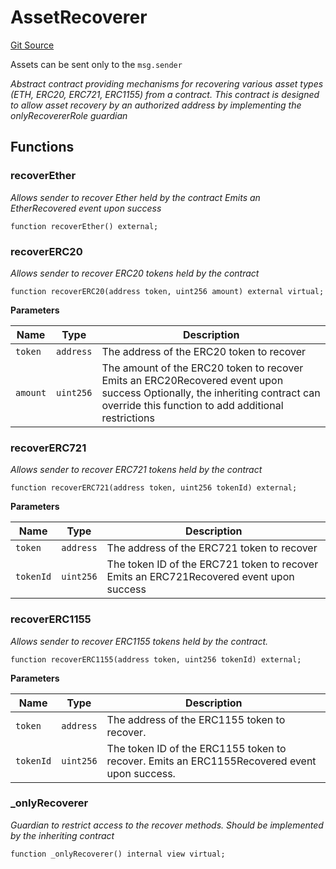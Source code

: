 # AssetRecoverer
[Git Source](https://github.com/lidofinance/community-staking-module/blob/a195b01bbb6171373c6b27ef341ec075aa98a44e/src/abstract/AssetRecoverer.sol)

Assets can be sent only to the `msg.sender`

*Abstract contract providing mechanisms for recovering various asset types (ETH, ERC20, ERC721, ERC1155) from a contract.
This contract is designed to allow asset recovery by an authorized address by implementing the onlyRecovererRole guardian*


## Functions
### recoverEther

*Allows sender to recover Ether held by the contract
Emits an EtherRecovered event upon success*


```solidity
function recoverEther() external;
```

### recoverERC20

*Allows sender to recover ERC20 tokens held by the contract*


```solidity
function recoverERC20(address token, uint256 amount) external virtual;
```
**Parameters**

|Name|Type|Description|
|----|----|-----------|
|`token`|`address`|The address of the ERC20 token to recover|
|`amount`|`uint256`|The amount of the ERC20 token to recover Emits an ERC20Recovered event upon success Optionally, the inheriting contract can override this function to add additional restrictions|


### recoverERC721

*Allows sender to recover ERC721 tokens held by the contract*


```solidity
function recoverERC721(address token, uint256 tokenId) external;
```
**Parameters**

|Name|Type|Description|
|----|----|-----------|
|`token`|`address`|The address of the ERC721 token to recover|
|`tokenId`|`uint256`|The token ID of the ERC721 token to recover Emits an ERC721Recovered event upon success|


### recoverERC1155

*Allows sender to recover ERC1155 tokens held by the contract.*


```solidity
function recoverERC1155(address token, uint256 tokenId) external;
```
**Parameters**

|Name|Type|Description|
|----|----|-----------|
|`token`|`address`|The address of the ERC1155 token to recover.|
|`tokenId`|`uint256`|The token ID of the ERC1155 token to recover. Emits an ERC1155Recovered event upon success.|


### _onlyRecoverer

*Guardian to restrict access to the recover methods.
Should be implemented by the inheriting contract*


```solidity
function _onlyRecoverer() internal view virtual;
```

